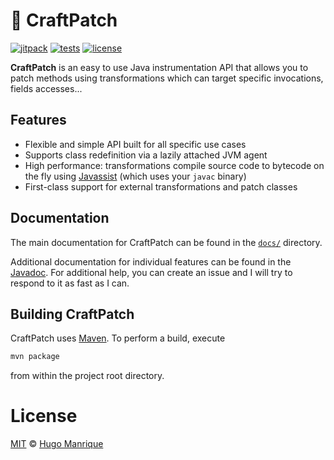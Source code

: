 # :hamburger: CraftPatch

[![jitpack][jitpack]][jitpack-url]
[![tests][tests]][tests-url]
[![license][license]][license-url]

**CraftPatch** is an easy to use Java instrumentation API that allows you to patch methods using transformations which can target specific invocations, fields accesses...

## Features

- Flexible and simple API built for all specific use cases
- Supports class redefinition via a lazily attached JVM agent
- High performance: transformations compile source code to bytecode on the fly using [Javassist](http://www.javassist.org/) (which uses your `javac` binary)
- First-class support for external transformations and patch classes

## Documentation

The main documentation for CraftPatch can be found in the [`docs/`](docs/README.md) directory.

Additional documentation for individual features can be found in the [Javadoc](https://jitpack.io/com/github/hugmanrique/CraftPatch/master-SNAPSHOT/javadoc/). For additional help, you can create an issue and I will try to respond to it as fast as I can.

## Building CraftPatch

CraftPatch uses [Maven](https://maven.apache.org/). To perform a build, execute

```bash
mvn package
```

from within the project root directory.

# License

[MIT](LICENSE) &copy; [Hugo Manrique](https://hugmanrique.me)

[jitpack]: https://jitpack.io/v/hugmanrique/CraftPatch.svg
[jitpack-url]: https://jitpack.io/#hugmanrique/CraftPatch
[tests]: https://img.shields.io/travis/hugmanrique/CraftPatch/master.svg
[tests-url]: https://travis-ci.org/hugmanrique/CraftPatch
[license]: https://img.shields.io/github/license/hugmanrique/CraftPatch.svg
[license-url]: LICENSE